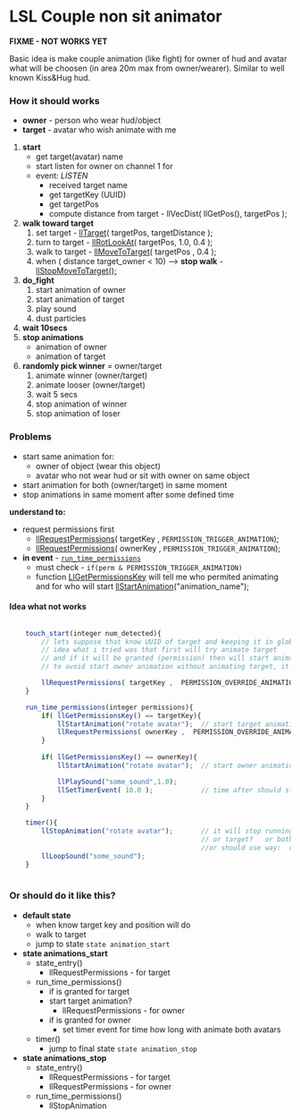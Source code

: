 # LSL Couple non sit animator

**FIXME - NOT WORKS YET**

Basic idea is make couple animation (like fight) for owner of hud and avatar
what will be choosen (in area 20m max from owner/wearer). Similar to well known 
Kiss&Hug hud.

### How it should works

- **owner** - person who wear hud/object
- **target** - avatar who wish animate with me
  
1. **start**
   - get target(avatar) name
   - start listen for owner on channel 1 for 
   - event: _LISTEN_
     - received target name
     - get targetKey (UUID)
     - get targetPos 
     - compute distance from target - llVecDist( llGetPos(), targetPos );
2. **walk toward target**
   1. set target  -  [llTarget](http://wiki.secondlife.com/wiki/LlTarget)(  targetPos, targetDistance );
   2. turn to target - [llRotLookAt](http://wiki.secondlife.com/wiki/LlRotLookAt)( targetPos, 1.0, 	0.4 );
   3. walk to target - [llMoveToTarget](http://wiki.secondlife.com/wiki/LlMoveToTarget)( targetPos , 0.4 );
   4. when ( distance target_owner < 10)  -->  **stop walk**  - [llStopMoveToTarget();](http://wiki.secondlife.com/wiki/LlStopMoveToTarget)
3. **do_fight**
   1. start animation of owner
   2. start animation of target
   3. play sound 
   4. dust particles 
4. **wait 10secs**
5. **stop animations**
   - animation of owner
   - animation of target
6. **randomly pick winner** = owner/target
   1. animate winner (owner/target)
   2. animate looser (owner/target)
   3. wait 5 secs
   4. stop animation of winner
   5. stop animation of loser

### Problems

  - start same animation for:
     - owner of object (wear this object)
     - avatar who not wear hud or sit with owner on same object
  - start animation for both (owner/target) in same moment 
  - stop animations in same moment after some defined time

**understand to:**

  - request permissions first
    -  [llRequestPermissions](http://wiki.secondlife.com/wiki/LlGetPermissionsKey)( targetKey , `PERMISSION_TRIGGER_ANIMATION`);
    -  [llRequestPermissions](http://wiki.secondlife.com/wiki/LlRequestPermissions)( ownerKey , `PERMISSION_TRIGGER_ANIMATION`);
  - **in event** -  [`run_time_permissions`](http://wiki.secondlife.com/wiki/Run_time_permissions)
    - must check - `if(perm & PERMISSION_TRIGGER_ANIMATION)`
    - function [LlGetPermissionsKey](http://wiki.secondlife.com/wiki/LlGetPermissionsKey) will tell me who permited animating and for who will start [llStartAnimation](http://wiki.secondlife.com/wiki/LlStartAnimation)("animation_name");


#### Idea what not works  
```javascript

    touch_start(integer num_detected){
        // lets suppose that know UUID of target and keeping it in global targetKey
        // idea what i tried was that first will try animate target 
        // and if it will be granted (permission) then will start animate owner
        // to avoid start owner animation without animating target, it would be silly

        llRequestPermissions( targetKey ,  PERMISSION_OVERRIDE_ANIMATIONS);
    }

    run_time_permissions(integer permissions){    
        if( llGetPermissionsKey() == targetKey){ 
            llStartAnimation("rotate avatar");	// start target animation  
            llRequestPermissions( ownerKey ,  PERMISSION_OVERRIDE_ANIMATIONS);                      
        }
       
        if( llGetPermissionsKey() == ownerKey){
            llStartAnimation("rotate avatar");	// start owner animation

            llPlaySound("some_sound",1.0);
            llSetTimerEvent( 10.0 );			// time after should stop animations of both             
        }
    }

    timer(){
        llStopAnimation("rotate avatar");       // it will stop running animation of owner?
                                                // or target?   or both? in same moment?
                                                //or should use way:  requestion permissions again -> in that stop
        llLoopSound("some_sound");
    }
    
```

### Or should do it like this?
- **default state**
  - when know target key and position will do 
  - walk to target
  - jump to state `state animation_start`
- **state animations_start**
  - state_entry()
    - llRequestPermissions - for target
  - run_time_permissions()
    - if is granted for target 
    - start target animation? 
      - llRequestPermissions - for owner
    - if is granted for owner
      - set timer event for time how long with animate both avatars
  - timer()
    - jump to final state `state animation_stop`
- **state animations_stop**
  - state_entry()
    - llRequestPermissions - for target  
    - llRequestPermissions - for owner
  - run_time_permissions()
    - llStopAnimation
    

